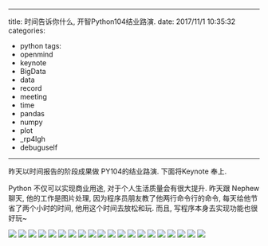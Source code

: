 
---
title:  时间告诉你什么, 开智Python104结业路演.
date: 2017/11/1 10:35:32
categories: 
- python
tags: 
- openmind
- keynote
- BigData
- data
- record
- meeting
- time
- pandas
- numpy
- plot
- _rp4lgh
- debuguself

---


昨天以时间报告的阶段成果做 PY104的结业路演. 下面将Keynote 奉上. 

Python 不仅可以实现商业用途, 对于个人生活质量会有很大提升. 昨天跟 Nephew 聊天, 他的工作是图片处理, 因为程序员朋友教了他两行命令行的命令, 每天给他节省了两个小时的时间, 他用这个时间去放松和玩. 而且, 写程序本身去实现功能也很好玩~

![](https://ws3.sinaimg.cn/large/006tNc79gy1fl256qjsspj31hc0u0go9.jpg)
![](https://ws3.sinaimg.cn/large/006tNc79gy1fl256p29vdj31hc0u0gnu.jpg)
![](https://ws3.sinaimg.cn/large/006tNc79gy1fl256nreo9j31hc0u0wiw.jpg)
![](https://ws1.sinaimg.cn/large/006tNc79gy1fl256m2q5oj31hc0u0alg.jpg)
![](https://ws1.sinaimg.cn/large/006tNc79gy1fl256jzp0yj31hc0u0kjl.jpg)
![](https://ws2.sinaimg.cn/large/006tNc79gy1fl256heaetj31hc0u0wi2.jpg)
![](https://ws3.sinaimg.cn/large/006tNc79gy1fl256ftfb6j31hc0u041d.jpg)
![](https://ws3.sinaimg.cn/large/006tNc79gy1fl256edsrhj31hc0u0diz.jpg)
![](https://ws4.sinaimg.cn/large/006tNc79gy1fl256cqeytj31hc0u0ad4.jpg)
![](https://ws2.sinaimg.cn/large/006tNc79gy1fl256babsaj31hc0u0gs1.jpg)
![](https://ws1.sinaimg.cn/large/006tNc79gy1fl2569ccahj31hc0u0gtn.jpg)
![](https://ws4.sinaimg.cn/large/006tNc79gy1fl25679qb0j31hc0u07ag.jpg)
![](https://ws1.sinaimg.cn/large/006tNc79gy1fl256589g7j31hc0u0n7x.jpg)
![](https://ws2.sinaimg.cn/large/006tNc79gy1fl2562o684j31hc0u07e2.jpg)
![](https://ws4.sinaimg.cn/large/006tNc79gy1fl2560pbegj31hc0u049p.jpg)
![](https://ws1.sinaimg.cn/large/006tNc79gy1fl255ykcwnj31hc0u0gqr.jpg)
![](https://ws4.sinaimg.cn/large/006tNc79gy1fl255wrd3rj31hc0u0jv1.jpg)
![](https://ws4.sinaimg.cn/large/006tNc79gy1fl255v8dlxj31hc0u0gp3.jpg)
![](https://ws4.sinaimg.cn/large/006tNc79gy1fl255tf7n7j31hc0u0dja.jpg)
![](https://ws2.sinaimg.cn/large/006tNc79gy1fl255rorl1j31hc0u0wql.jpg)
